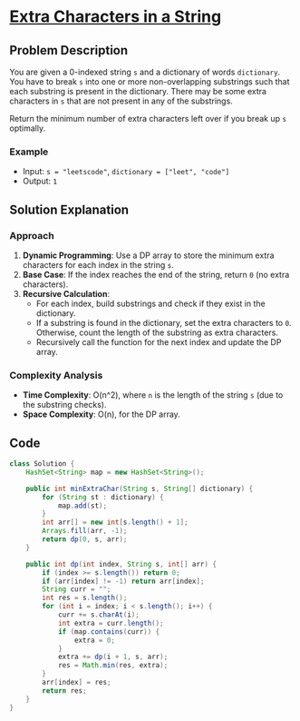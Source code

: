 # [Extra Characters in a String](https://leetcode.com/problems/extra-characters-in-a-string/description/?envType=daily-question&envId=2024-09-23)

## Problem Description
You are given a 0-indexed string `s` and a dictionary of words `dictionary`. You have to break `s` into one or more non-overlapping substrings such that each substring is present in the dictionary. There may be some extra characters in `s` that are not present in any of the substrings.

Return the minimum number of extra characters left over if you break up `s` optimally.

### Example
- Input: `s = "leetscode"`, `dictionary = ["leet", "code"]`
- Output: `1`

## Solution Explanation

### Approach
1. **Dynamic Programming**: Use a DP array to store the minimum extra characters for each index in the string `s`.
2. **Base Case**: If the index reaches the end of the string, return `0` (no extra characters).
3. **Recursive Calculation**: 
   - For each index, build substrings and check if they exist in the dictionary.
   - If a substring is found in the dictionary, set the extra characters to `0`. Otherwise, count the length of the substring as extra characters.
   - Recursively call the function for the next index and update the DP array.

### Complexity Analysis
- **Time Complexity**: O(n^2), where `n` is the length of the string `s` (due to the substring checks).
- **Space Complexity**: O(n), for the DP array.

## Code
```java
class Solution {
    HashSet<String> map = new HashSet<String>();

    public int minExtraChar(String s, String[] dictionary) {
        for (String st : dictionary) {
            map.add(st);
        }
        int arr[] = new int[s.length() + 1];
        Arrays.fill(arr, -1);
        return dp(0, s, arr);
    }

    public int dp(int index, String s, int[] arr) {
        if (index >= s.length()) return 0;
        if (arr[index] != -1) return arr[index];
        String curr = "";
        int res = s.length();
        for (int i = index; i < s.length(); i++) {
            curr += s.charAt(i);
            int extra = curr.length();
            if (map.contains(curr)) {
                extra = 0;
            }
            extra += dp(i + 1, s, arr);
            res = Math.min(res, extra);    
        }
        arr[index] = res;
        return res;
    }
}
